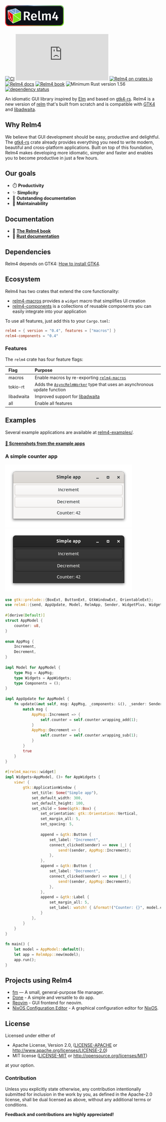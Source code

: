 <h1>
  <a href="https://relm4.org">
    <img src="assets/Relm_logo_with_text.png" width="190" alt="Relm4">
  </a>
</h1>

[![CI](https://github.com/AaronErhardt/relm4/actions/workflows/rust.yml/badge.svg)](https://github.com/AaronErhardt/relm4/actions/workflows/rust.yml)
[![Matrix](https://img.shields.io/matrix/relm4:matrix.org?label=matrix%20chat)](https://matrix.to/#/#relm4:matrix.org)
[![Relm4 on crates.io](https://img.shields.io/crates/v/relm4.svg)](https://crates.io/crates/relm4)
[![Relm4 docs](https://img.shields.io/badge/rust-documentation-blue)](https://relm4.org/docs/stable/relm4/)
[![Relm4 book](https://img.shields.io/badge/rust-book-fc0060)](https://aaronerhardt.github.io/relm4-book/book/)
![Minimum Rust version 1.56](https://img.shields.io/badge/rustc-1.56+-06a096.svg)
[![dependency status](https://deps.rs/repo/github/aaronerhardt/relm4/status.svg)](https://deps.rs/repo/github/aaronerhardt/relm4)

An idiomatic GUI library inspired by [Elm](https://elm-lang.org/) and based on [gtk4-rs](https://crates.io/crates/gtk4). 
Relm4 is a new version of [relm](https://github.com/antoyo/relm) that's built from scratch and is compatible with [GTK4](https://www.gtk.org/) and [libadwaita](https://gitlab.gnome.org/GNOME/libadwaita).

## Why Relm4

We believe that GUI development should be easy, productive and delightful.  
The [gtk4-rs](https://crates.io/crates/gtk4) crate already provides everything you need to write modern, beautiful and cross-platform applications.
Built on top of this foundation, Relm4 makes developing more idiomatic, simpler and faster and enables you to become productive in just a few hours.

## Our goals

+ ⏱️ **Productivity**
+ ✨ **Simplicity**
+ 📎 **Outstanding documentation**
+ 🔧 **Maintainability**

## Documentation

+ 📖 **[The Relm4 book](https://aaronerhardt.github.io/relm4-book/book/)**
+ 📜 **[Rust documentation](https://relm4.org/docs/stable/relm4/)**

## Dependencies

Relm4 depends on GTK4: [How to install GTK4](https://www.gtk.org/docs/installations/).

## Ecosystem

Relm4 has two crates that extend the core functionality:

+ [relm4-macros](https://crates.io/crates/relm4-macros) provides a `widget` macro that simplifies UI creation
+ [relm4-components](https://crates.io/crates/relm4-components) is a collections of reusable components you can easily integrate into your application

To use all features, just add this to your `Cargo.toml`:

```toml
relm4 = { version = "0.4", features = ["macros"] }
relm4-components = "0.4"
```

### Features

The `relm4` crate has four feature flags:

| &nbsp;Flag       | &nbsp;Purpose                                                                                                                                                  |
| :--------------- | :------------------------------------------------------------------------------------------------------------------------------------------------------------- |
| &nbsp;macros     | &nbsp;Enable macros by re-exporting [`relm4-macros`](https://crates.io/crates/relm4-macros)                                                                    |
| &nbsp;tokio-rt   | &nbsp;Adds the [`AsyncRelmWorker`](https://aaronerhardt.github.io/docs/relm4/relm4/struct.AsyncRelmWorker.html) type that uses an asynchronous update function |
| &nbsp;libadwaita | &nbsp;Improved support for [libadwaita](https://gitlab.gnome.org/World/Rust/libadwaita-rs)                                                                     |
| &nbsp;all        | &nbsp;Enable all features                                                                                                                                      |

## Examples

Several example applications are available at [relm4-examples/](relm4-examples/).

#### [📸 Screenshots from the example apps](assets/screenshots)

### A simple counter app

![Simple app screenshot light](assets/screenshots/simple-light.png)
![Simple app screenshot dark](assets/screenshots/simple-dark.png)

```rust
use gtk::prelude::{BoxExt, ButtonExt, GtkWindowExt, OrientableExt};
use relm4::{send, AppUpdate, Model, RelmApp, Sender, WidgetPlus, Widgets};

#[derive(Default)]
struct AppModel {
    counter: u8,
}

enum AppMsg {
    Increment,
    Decrement,
}

impl Model for AppModel {
    type Msg = AppMsg;
    type Widgets = AppWidgets;
    type Components = ();
}

impl AppUpdate for AppModel {
    fn update(&mut self, msg: AppMsg, _components: &(), _sender: Sender<AppMsg>) -> bool {
        match msg {
            AppMsg::Increment => {
                self.counter = self.counter.wrapping_add(1);
            }
            AppMsg::Decrement => {
                self.counter = self.counter.wrapping_sub(1);
            }
        }
        true
    }
}

#[relm4_macros::widget]
impl Widgets<AppModel, ()> for AppWidgets {
    view! {
        gtk::ApplicationWindow {
            set_title: Some("Simple app"),
            set_default_width: 300,
            set_default_height: 100,
            set_child = Some(&gtk::Box) {
                set_orientation: gtk::Orientation::Vertical,
                set_margin_all: 5,
                set_spacing: 5,

                append = &gtk::Button {
                    set_label: "Increment",
                    connect_clicked(sender) => move |_| {
                        send!(sender, AppMsg::Increment);
                    },
                },
                append = &gtk::Button {
                    set_label: "Decrement",
                    connect_clicked(sender) => move |_| {
                        send!(sender, AppMsg::Decrement);
                    },
                },
                append = &gtk::Label {
                    set_margin_all: 5,
                    set_label: watch! { &format!("Counter: {}", model.counter) },
                }
            },
        }
    }
}

fn main() {
    let model = AppModel::default();
    let app = RelmApp::new(model);
    app.run();
}

```

## Projects using Relm4

- [fm](https://github.com/euclio/fm) — A small, general-purpose file manager.
- [Done](https://github.com/edfloreshz/done) - A simple and versatile to do app.
- [Reovim](https://github.com/songww/reovim) - GUI frontend for neovim.
- [NixOS Configuration Editor](https://github.com/vlinkz/nixos-conf-editor) - A graphical configuration editor for [NixOS](https://nixos.org).

## License

Licensed under either of

 * Apache License, Version 2.0, ([LICENSE-APACHE](LICENSE-APACHE) or http://www.apache.org/licenses/LICENSE-2.0)
 * MIT license ([LICENSE-MIT](LICENSE-MIT) or http://opensource.org/licenses/MIT)

at your option.

### Contribution

Unless you explicitly state otherwise, any contribution intentionally submitted
for inclusion in the work by you, as defined in the Apache-2.0 license, shall be dual licensed as above, without any
additional terms or conditions.

**Feedback and contributions are highly appreciated!**

